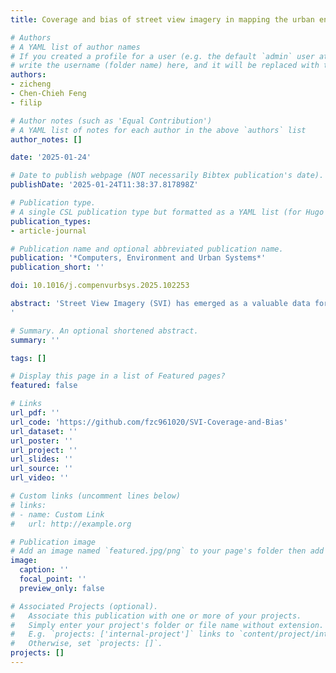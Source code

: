 ```yaml
---
title: Coverage and bias of street view imagery in mapping the urban environment

# Authors
# A YAML list of author names
# If you created a profile for a user (e.g. the default `admin` user at `content/authors/admin/`), 
# write the username (folder name) here, and it will be replaced with their full name and linked to their profile.
authors:
- zicheng
- Chen-Chieh Feng
- filip

# Author notes (such as 'Equal Contribution')
# A YAML list of notes for each author in the above `authors` list
author_notes: []

date: '2025-01-24'

# Date to publish webpage (NOT necessarily Bibtex publication's date).
publishDate: '2025-01-24T11:38:37.817898Z'

# Publication type.
# A single CSL publication type but formatted as a YAML list (for Hugo requirements).
publication_types:
- article-journal

# Publication name and optional abbreviated publication name.
publication: '*Computers, Environment and Urban Systems*'
publication_short: ''

doi: 10.1016/j.compenvurbsys.2025.102253

abstract: 'Street View Imagery (SVI) has emerged as a valuable data form in urban studies, enabling new ways to map and sense urban environments. However, fundamental concerns regarding the representativeness, quality, and reliability of SVI remain underexplored, e.g. to what extent can cities be captured by such data and do data gaps result in bias. This research, positioned at the intersection of spatial data quality and urban analytics, addresses these concerns by proposing a novel and effective method to estimate SVIs element-level coverage in the urban environment. The method integrates the positional relationships between SVI and target elements, as well as the impact of physical obstructions. Expanding the domain of data quality to SVI, we introduce an indicator system that evaluates the extent of coverage, focusing on the completeness and frequency dimensions. Taking London as a case study, three experiments are conducted to identify potential biases in SVIs ability to cover and represent urban environmental elements, using building facades as an example. It is found that despite their high availability along urban road networks, Google Street View covers only 62.4 % of buildings in the case study area. The average facade coverage per building is 12.4 %. SVI tends to over-represent non-residential buildings, thus possibly resulting in biased analyses, and its coverage of environmental elements is position-dependent. The research also highlights the variability of SVI coverage under different data acquisition practices and proposes an optimal sampling interval range of 50–60 m for SVI collection. The findings suggest that while SVI offers valuable insights, it is no panacea – its application in urban research requires careful consideration of data coverage and element-level representativeness to ensure reliable results.
'

# Summary. An optional shortened abstract.
summary: ''

tags: []

# Display this page in a list of Featured pages?
featured: false

# Links
url_pdf: ''
url_code: 'https://github.com/fzc961020/SVI-Coverage-and-Bias'
url_dataset: ''
url_poster: ''
url_project: ''
url_slides: ''
url_source: ''
url_video: ''

# Custom links (uncomment lines below)
# links:
# - name: Custom Link
#   url: http://example.org

# Publication image
# Add an image named `featured.jpg/png` to your page's folder then add a caption below.
image:
  caption: ''
  focal_point: ''
  preview_only: false

# Associated Projects (optional).
#   Associate this publication with one or more of your projects.
#   Simply enter your project's folder or file name without extension.
#   E.g. `projects: ['internal-project']` links to `content/project/internal-project/index.md`.
#   Otherwise, set `projects: []`.
projects: []
---
```


